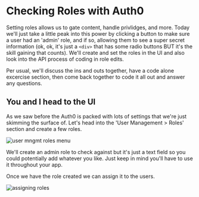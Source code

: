 # Checking Roles with Auth0

Setting roles allows us to gate content, handle privlidges, and more. Today we'll just take a little peak into this power by clicking a button to make sure a user had an 'admin' role, and if so, allowing them to see a super secret information (ok, ok, it's just a `<div>` that has some radio buttons BUT it's the skill gaining that counts). We'll create and set the roles in the UI and also look into the API process of coding in role edits.

Per usual, we'll discuss the ins and outs together, have a code alone excercise section, then come back together to code it all out and answer any questions.

## You and I head to the UI

As we saw before the Auth0 is packed with lots of settings that we're just skimming the surface of. Let's head into the 'User Management > Roles' section and create a few roles.

![user mngmt roles menu](https://res.cloudinary.com/dzkoxrsdj/image/upload/v1638393465/Screen_Shot_2021-11-27_at_5.42.13_PM_1_gaj5be.jpg)

We'll create an admin role to check against but it's just a text field so you could potentially add whatever you like. Just keep in mind you'll have to use it throughout your app.

Once we have the role created we can assign it to the users.

![assigning roles](https://res.cloudinary.com/dzkoxrsdj/image/upload/v1638411376/Screen_Shot_2021-11-27_at_5.44.30_PM_aylbly.jpg)

